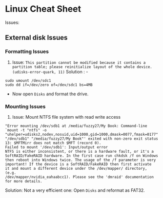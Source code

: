 # Linux Cheat Sheet

Issues:
## External disk Issues
### Formatting Issues
1. Issue: `This partition cannot be modified because it contains a partition table; please reinitialize layout of the whole device. (udisks-error-quark, 11)`
Solution : - 
```
sudo umount /dev/sdc1
sudo dd if=/dev/zero of=/dev/sdc1 bs=4MB
```
  - Now open `Disks` and format the drive. 

### Mounting Issues
1. Issue: Mount NTFS file system with read write access
```
"Error mounting /dev/sdb1 at /media/fuzzy27/My Book: Command-line `mount -t "ntfs" -o "uhelper=udisks2,nodev,nosuid,uid=1000,gid=1000,dmask=0077,fmask=0177" "/dev/sdb1" "/media/fuzzy27/My Book"' exited with non-zero exit status 13: $MFTMirr does not match $MFT (record 0).
Failed to mount '/dev/sdb1': Input/output error
NTFS is either inconsistent, or there is a hardware fault, or it's a
SoftRAID/FakeRAID hardware. In the first case run chkdsk /f on Windows
then reboot into Windows twice. The usage of the /f parameter is very
important! If the device is a SoftRAID/FakeRAID then first activate
it and mount a different device under the /dev/mapper/ directory, (e.g.
/dev/mapper/nvidia_eahaabcc1). Please see the 'dmraid' documentation
for more details.
```
Solution: 
Not a very efficient one: Open `Disks` and reformat as FAT32. 

